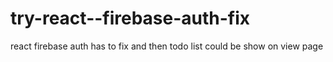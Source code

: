 # try-react--firebase-auth-fix
react firebase auth has to fix and then todo list could be show on view page 
